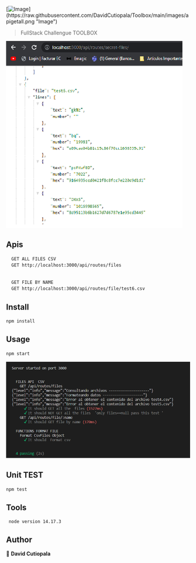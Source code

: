 [![Image](https://raw.githubusercontent.com/DavidCutiopala/Toolbox/main/images/apigetall.png"Image")](https://raw.githubusercontent.com/DavidCutiopala/Toolbox/main/images/apigetall.png "Image")
> FullStack Challengue TOOLBOX

![Archivos Csv](/images/apigetall.png)



## Apis

```sh
  GET ALL FILES CSV
  GET http://localhost:3000/api/routes/files
```
```sh

  GET FILE BY NAME
  GET http://localhost:3000/api/routes/file/test6.csv
```

## Install

```sh
npm install
```

## Usage

```sh
npm start
```
[![Image](https://raw.githubusercontent.com/DavidCutiopala/Toolbox/main/images/Test.PNG "Image")](https://raw.githubusercontent.com/DavidCutiopala/Toolbox/main/images/Test.PNG "Image")
## Unit TEST
```sh
npm test
```

## Tools

```
 node version 14.17.3
```

## Author

👤 **David Cutiopala**

